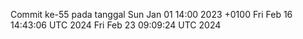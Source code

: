 Commit ke-55 pada tanggal Sun Jan 01 14:00 2023 +0100
Fri Feb 16 14:43:06 UTC 2024
Fri Feb 23 09:09:24 UTC 2024
